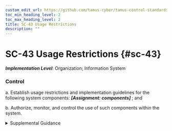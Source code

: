 ```yaml
---
custom_edit_url: https://github.com/tamus-cyber/tamus-control-standards/tree/main/content/tamus.edu/TAMUS_profile.xml
toc_min_heading_level: 2
toc_max_heading_level: 2
title: SC-43 Usage Restrictions
description: ""
---
```


# SC-43 Usage Restrictions {#sc-43}

_**Implementation Level**_: Organization; Information System

### Control



a. Establish usage restrictions and implementation guidelines for the following system components: <strong title="sc-43_odp"> <em>[Assignment: components]</em> </strong> ; and

b. Authorize, monitor, and control the use of such components within the system.


<details><summary>Supplemental Guidance</summary>Usage restrictions apply to all system components including but not limited to mobile code, mobile devices, wireless access, and wired and wireless peripheral components (e.g., copiers, printers, scanners, optical devices, and other similar technologies). The usage restrictions and implementation guidelines are based on the potential for system components to cause damage to the system and help to ensure that only authorized system use occurs.</details>
